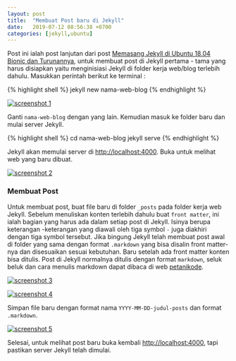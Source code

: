```yaml
---
layout: post
title:  "Membuat Post baru di Jekyll"
date:   2019-07-12 08:56:38 +0700
categories: [jekyll,ubuntu]
---
```

Post ini ialah post lanjutan dari post [Memasang Jekyll di Ubuntu 18.04 Bionic dan Turunannya](/memasang-jekyll-di-ubuntu), untuk membuat post di Jekyll pertama - tama yang harus disiapkan yaitu menginisiasi Jekyll di folder kerja web/blog terlebih dahulu. Masukkan perintah berikut ke terminal :

{% highlight shell %}
jekyll new nama-web-blog
{% endhighlight %}

[![screenshot 1](../../assets/new-post-1.png)](../../assets/new-post-1.png)

Ganti `nama-web-blog` dengan yang lain. Kemudian masuk ke folder baru dan mulai server Jekyll.

{% highlight shell %}
cd nama-web-blog
jekyll serve
{% endhighlight %}

Jekyll akan memulai server di [http://localhost:4000](http://localhost:4000). Buka untuk melihat web yang baru dibuat.

[![screenshot 2](../../assets/new-post-2.png)](../../assets/new-post-2.png)

### Membuat Post
Untuk membuat post, buat file baru di folder `_posts` pada folder kerja web Jekyll. Sebelum menuliskan konten terlebih dahulu buat `front matter`, ini ialah bagian yang harus ada dalam setiap post di Jekyll. Isinya berupa keterangan -keterangan yang diawali oleh tiga symbol `-` juga diakhiri dengan tiga symbol tersebut. Jika bingung Jekyll telah membuat post awal di folder yang sama dengan format `.markdown` yang bisa disalin front matter-nya dan disesuaikan sesuai kebutuhan. Baru setelah ada front matter konten bisa ditulis. Post di Jekyll normalnya ditulis dengan format `markdown`, seluk beluk dan cara menulis markdown dapat dibaca di web [petanikode](https://www.petanikode.com/markdown-pemula/).


[![screenshot 3](../../assets/new-post-3.png)](../../assets/new-post-3.png)

[![screenshot 4](../../assets/new-post-4.png)](../../assets/new-post-4.png)


Simpan file baru dengan format nama `YYYY-MM-DD-judul-posts` dan format `.markdown`.


[![screenshot 5](../../assets/new-post-5.png)](../../assets/new-post-5.png)

Selesai, untuk melihat post baru buka kembali [http://localhost:4000](http://localhost:4000), tapi pastikan server Jekyll telah dimulai.
